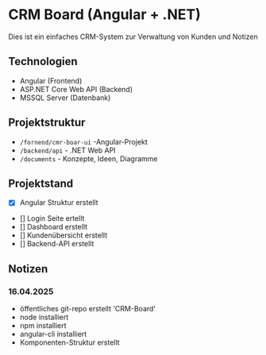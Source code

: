 # CRM Board (Angular + .NET)

Dies ist ein einfaches CRM-System zur Verwaltung von Kunden und Notizen

## Technologien
- Angular (Frontend)
- ASP.NET Core Web API (Backend)
- MSSQL Server (Datenbank)

## Projektstruktur
- `/fornend/cmr-boar-ui` -Angular-Projekt
- `/backend/api` - .NET Web API
- `/documents` - Konzepte, Ideen, Diagramme

## Projektstand
- [x] Angular Struktur erstellt
- [] Login Seite ertellt
- [] Dashboard erstellt
- [] Kundenübersicht erstellt
- [] Backend-API erstellt

## Notizen
### 16.04.2025
- öffentliches git-repo erstellt 'CRM-Board'
- node installiert
- npm installiert
- angular-cli installiert
- Komponenten-Struktur erstellt 